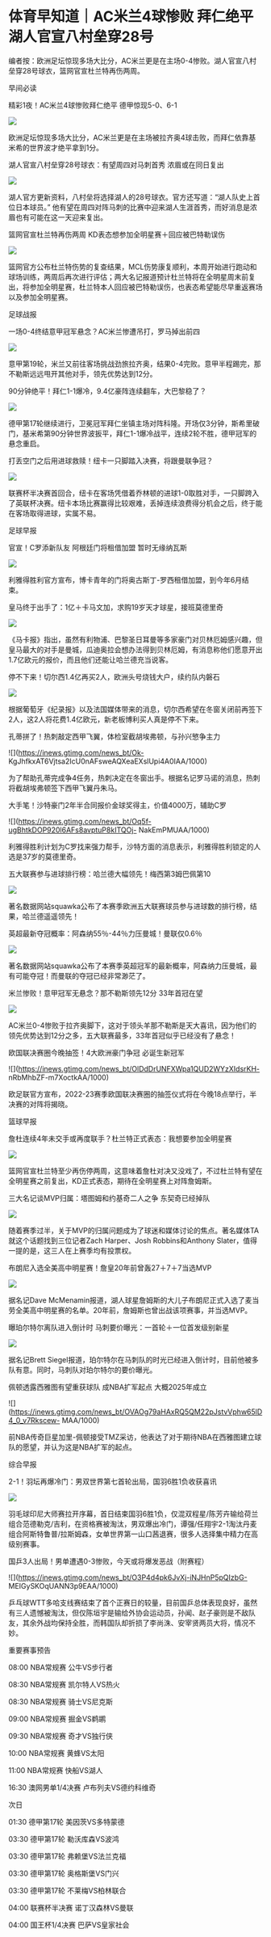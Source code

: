 # 体育早知道｜AC米兰4球惨败 拜仁绝平 湖人官宣八村垒穿28号

编者按：欧洲足坛惊现多场大比分，AC米兰更是在主场0-4惨败。湖人官宣八村垒穿28号球衣，篮网官宣杜兰特再伤两周。

早间必读

精彩1夜！AC米兰4球惨败拜仁绝平 德甲惊现5-0、6-1

![](https://inews.gtimg.com/newsapp_bt/0/15626156093/1000)

欧洲足坛惊现多场大比分，AC米兰更是在主场被拉齐奥4球击败，而拜仁依靠基米希的世界波才绝平拿到1分。

湖人官宣八村垒穿28号球衣：有望周四对马刺首秀 浓眉或在同日复出

![](https://inews.gtimg.com/news_bt/O2euEr2IpYmBujNU6NQ8XQ80u_DqyIc7HFv6uf_VtFH0oAA/1000)

湖人官方更新资料，八村垒将选择湖人的28号球衣。官方还写道：“湖人队史上首位日本球员。”
他有望在周四对阵马刺的比赛中迎来湖人生涯首秀，而好消息是浓眉也有可能在这一天迎来复出。

篮网官宣杜兰特再伤两周 KD表态想参加全明星赛＋回应被巴特勒误伤

![](https://inews.gtimg.com/news_bt/OyM0Z3RbLG69TMoAcdZ0UIvC0hIUzTs_mn_RySgCRCRscAA/1000)

篮网官方公布杜兰特伤势的复查结果，MCL伤势康复顺利，本周开始进行跑动和球场训练，两周后再次进行评估；两大名记报道预计杜兰特将在全明星周末前复出，将参加全明星赛，杜兰特本人回应被巴特勒误伤，也表态希望能尽早重返赛场以及参加全明星赛。

足球战报

一场0-4终结意甲冠军悬念？AC米兰惨遭吊打，罗马掉出前四

![](https://inews.gtimg.com/news_bt/Od2-Ia94T9iCStRGHCEPeatdBNL7hZAlP28qN7bbN17v0AA/1000)

意甲第19轮，米兰又前往客场挑战劲旅拉齐奥，结果0-4完败。意甲半程踢完，那不勒斯远远甩开其他对手，领先优势达到12分。

90分钟绝平！拜仁1-1爆冷，9.4亿豪阵连续翻车，大巴黎稳了？

![](https://inews.gtimg.com/news_bt/OaKQYzVqMojEpwv2yrpZXAVeagx8Adxc-6HmUU_d-7UyEAA/1000)

德甲第17轮继续进行，卫冕冠军拜仁坐镇主场对阵科隆。开场仅3分钟，斯希里破门，基米希第90分钟世界波扳平，拜仁1-1爆冷战平，连续2轮不胜，德甲冠军的悬念重启。

打丢空门之后用进球救赎！纽卡一只脚踏入决赛，将跟曼联争冠？

![](https://inews.gtimg.com/news_bt/O_gH7hgXdXXUaBvAmmI5dVz2SpiQ89cESEdE9FwJZ_LIEAA/1000)

联赛杯半决赛首回合，纽卡在客场凭借着乔林顿的进球1-0取胜对手，一只脚跨入了英联杯决赛。纽卡本场比赛赢得比较艰难，丢掉连续浪费得分机会之后，终于能在客场取得进球，实属不易。

足球早报

官宣！C罗添新队友 阿根廷门将租借加盟 暂时无缘纳瓦斯

![](https://inews.gtimg.com/news_bt/OLsBvzsv5I7etxv1i_UMaKvylU2j7iEXdGteGSGP2PmBAAA/1000)

利雅得胜利官方宣布，博卡青年的门将奥古斯丁-罗西租借加盟，到今年6月结束。

皇马终于出手了：1亿＋卡马文加，求购19岁天才球星，接班莫德里奇

![](https://inews.gtimg.com/news_bt/O_AlpDXmxCcDlHfwXUdZHBtCUojZN9Kf2_lV1rHcnQ_xYAA/1000)

《马卡报》指出，虽然有利物浦、巴黎圣日耳曼等多家豪门对贝林厄姆感兴趣，但皇马最大的对手是曼城，瓜迪奥拉会想办法得到贝林厄姆，有消息称他们愿意开出1.7亿欧元的报价，而且他们还能让哈兰德充当说客。

停不下来！切尔西1.4亿再买2人，欧洲头号烧钱大户，续约队内磐石

![](https://inews.gtimg.com/news_bt/OlgGwOdBHwb9rd7bkIkG3AhQ9pcDb2NfWtXcDOuF6PEXgAA/1000)

根据葡萄牙《纪录报》以及法国媒体带来的消息，切尔西希望在冬窗关闭前再签下2人，这2人将花费1.4亿欧元，新老板博利买人真是停不下来。

孔蒂拼了！热刺敲定西甲飞翼，体检室截胡埃弗顿，与孙兴慜争主力

![](https://inews.gtimg.com/news_bt/Ok-
KgJhfkxAT6Vjtsa2IcU0nAFsweAQXeaEXslUpi4A0IAA/1000)

为了帮助孔蒂完成争4任务，热刺决定在冬窗出手。根据名记罗马诺的消息，热刺将截胡埃弗顿签下西甲飞翼丹朱马。

大手笔！沙特豪门2年半合同报价金球奖得主，价值4000万，辅助C罗

![](https://inews.gtimg.com/news_bt/Oq5f-ugBhtkDOP920l6AFs8avptuP8kITQOj-
NakEmPMUAA/1000)

利雅得胜利计划为C罗找来强力帮手，沙特方面的消息表示，利雅得胜利锁定的人选是37岁的莫德里奇。

五大联赛参与进球排行榜：哈兰德大幅领先！梅西第3姆巴佩第10

![](https://inews.gtimg.com/newsapp_bt/0/15626179064/1000)

著名数据网站squawka公布了本赛季欧洲五大联赛球员参与进球数的排行榜，结果，哈兰德遥遥领先！

英超最新夺冠概率：阿森纳55％-44％力压曼城！曼联仅0.6％

![](https://inews.gtimg.com/newsapp_bt/0/15626173427/1000)

著名数据网站squawka公布了本赛季英超冠军的最新概率，阿森纳力压曼城，最有可能夺冠！而曼联的夺冠已经非常渺茫了。

米兰惨败！意甲冠军无悬念？那不勒斯领先12分 33年首冠在望

![](https://inews.gtimg.com/newsapp_bt/0/15626163504/1000)

AC米兰0-4惨败于拉齐奥脚下，这对于领头羊那不勒斯是天大喜讯，因为他们的领先优势达到12分之多，五大联赛最多，33年首冠似乎已经没有了悬念！

欧国联决赛圈今晚抽签！4大欧洲豪门争冠 必诞生新冠军

![](https://inews.gtimg.com/news_bt/OlDdDrUNFXWpa1QUD2WYzXIdsrKH-
nRbMhbZF-m7XoctkAA/1000)

欧足联官方宣布，2022-23赛季欧国联决赛圈的抽签仪式将在今晚18点举行，半决赛的对阵将揭晓。

篮球早报

詹杜连续4年未交手或再度联手？杜兰特正式表态：我想要参加全明星赛

![](https://inews.gtimg.com/news_bt/OMhh9U_1c255pwTLRs7fWXvIFcJRBgW5SiQqmHeI9IexAAA/1000)

篮网官宣杜兰特至少再伤停两周，这意味着詹杜对决又没戏了，不过杜兰特有望在全明星赛之前复出，KD正式表态，期待在全明星赛上对阵詹姆斯。

三大名记谈MVP归属：塔图姆和约基奇二人之争 东契奇已经掉队

![](https://inews.gtimg.com/news_bt/OtUs8kFbmd4J6XdvMmdyk4JzGPbKjU2k_kDLELCh5awfcAA/1000)

随着赛季过半，关于MVP的归属问题成为了球迷和媒体讨论的焦点。著名媒体TA就这个话题找到三位记者Zach Harper、Josh
Robbins和Anthony Slater，值得一提的是，这三人在上赛季均有投票权。

布朗尼入选全美高中明星赛！詹皇20年前曾轰27＋7＋7当选MVP

![](https://inews.gtimg.com/news_bt/OkvEbPtMf_0o4bHUykbY3-TksXLEiOhcszHg6Zc1qgcn4AA/1000)

据名记Dave McMenamin报道，湖人球星詹姆斯的大儿子布朗尼正式入选了麦当劳全美高中明星赛的名单。20年前，詹姆斯也曾出战该项赛事，并当选MVP。

曝珀尔特尔离队进入倒计时 马刺要价曝光：一首轮＋一位首发级别新星

![](https://inews.gtimg.com/news_bt/OD03eAniiNENXOrNoXoTMfToQVDB1WhTzadQUsCNmrsHsAA/1000)

据名记Brett Siegel报道，珀尔特尔在马刺队的时光已经进入倒计时，目前他被多队有意。同时，马刺队对珀尔特尔的要价曝光。

佩顿透露西雅图有望重获球队 成NBA扩军起点 大概2025年成立

![](https://inews.gtimg.com/news_bt/OVAOg79aHAxRQ5QM22pJstvVphw65lD4_0_v7Rkscew-
MAA/1000)

前NBA传奇巨星加里-佩顿接受TMZ采访，他表达了对于期待NBA在西雅图建立球队的愿望，并认为这是NBA扩军的起点。

综合早报

2-1！羽坛再爆冷门：男双世界第七首轮出局，国羽6胜1负收获喜讯

![](https://inews.gtimg.com/news_bt/Obg5kWNuLh6zrObIYzqjbusfvLFcXL6b0zFG2SRUjqaT8AA/1000)

羽毛球印尼大师赛拉开序幕，首日结束国羽6胜1负，仅混双程星/陈芳卉输给荷兰组合范德勒克/吉利，在资格赛被淘汰，男双爆出冷门，谭强/任翔宇2-1淘汰丹麦组合阿斯特鲁普/拉斯姆森，女单世界第一山口茜退赛，很多人选择集中精力在高级别赛事。

国乒3人出局！男单遭遇0-3惨败，今天或将爆发恶战（附赛程）

![](https://inews.gtimg.com/news_bt/O3P4d4pk6JvXj-iNJHnP5pQIzbG-
MEIGySKOqUANN3p9EAA/1000)

乒乓球WTT多哈支线赛结束了首个正赛日的较量，目前国乒总体表现良好，虽然有三人遗憾被淘汰，但仅陈垣宇是输给外协会运动员，孙闻、赵子豪则是不敌队友，其余外战均保持全胜，而韩国队却折损了李尚洙、安宰贤两员大将，情况不妙。

重要赛事预告

08:00 NBA常规赛 公牛VS步行者

08:30 NBA常规赛 凯尔特人VS热火

08:30 NBA常规赛 骑士VS尼克斯

09:00 NBA常规赛 掘金VS鹈鹕

09:30 NBA常规赛 奇才VS独行侠

10:00 NBA常规赛 黄蜂VS太阳

11:00 NBA常规赛 快船VS湖人

16:30 澳网男单1/4决赛 卢布列夫VS德约科维奇

次日

01:30 德甲第17轮 美因茨VS多特蒙德

03:30 德甲第17轮 勒沃库森VS波鸿

03:30 德甲第17轮 弗赖堡VS法兰克福

03:30 德甲第17轮 奥格斯堡VS门兴

03:30 德甲第17轮 不莱梅VS柏林联合

04:00 联赛杯半决赛 诺丁汉森林VS曼联

04:00 国王杯1/4决赛 巴萨VS皇家社会

